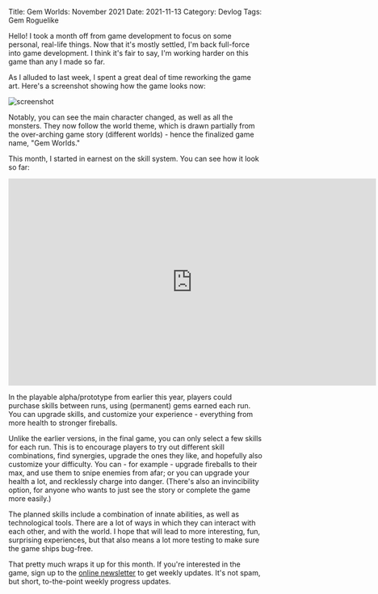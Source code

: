Title: Gem Worlds: November 2021
Date: 2021-11-13
Category: Devlog
Tags: Gem Roguelike

Hello! I took a month off from game development to focus on some personal, real-life things. Now that it's mostly settled, I'm back full-force into game development. I think it's fair to say, I'm working harder on this game than any I made so far.

As I alluded to last week, I spent a great deal of time reworking the game art. Here's a screenshot showing how the game looks now:

![screenshot](https://i.imgur.com/FffzxK2.png)

Notably, you can see the main character changed, as well as all the monsters. They now follow the world theme, which is drawn partially from the over-arching game story (different worlds) - hence the finalized game name, "Gem Worlds."

This month, I started in earnest on the skill system. You can see how it look so far: 

<iframe width="728" height="410" src="https://www.youtube.com/embed/mASgo2hkQKs" title="YouTube video player" frameborder="0" allow="accelerometer; autoplay; clipboard-write; encrypted-media; gyroscope; picture-in-picture" allowfullscreen></iframe>

In the playable alpha/prototype from earlier this year, players could purchase skills between runs, using (permanent) gems earned each run. You can upgrade skills, and customize your experience - everything from more health to stronger fireballs.

Unlike the earlier versions, in the final game, you can only select a few skills for each run. This is to encourage players to try out different skill combinations, find synergies, upgrade the ones they like, and hopefully also customize your difficulty. You can - for example - upgrade fireballs to their max, and use them to snipe enemies from afar; or you can upgrade your health a lot, and recklessly charge into danger. (There's also an invincibility option, for anyone who wants to just see the story or complete the game more easily.)

The planned skills include a combination of innate abilities, as well as technological tools. There are a lot of ways in which they can interact with each other, and with the world. I hope that will lead to more interesting, fun, surprising experiences, but that also means a lot more testing to make sure the game ships bug-free.

That pretty much wraps it up for this month. If you're interested in the game, sign up to the [online newsletter](https://www.getrevue.co/profile/deengames) to get weekly updates. It's not spam, but short, to-the-point weekly progress updates.